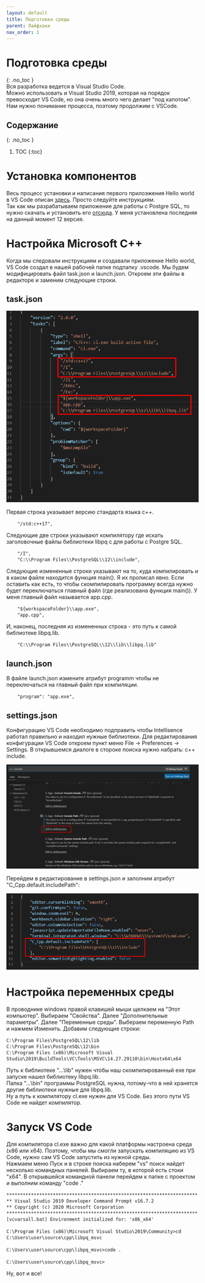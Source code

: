 ```yaml
---
layout: default
title: Подготовка среды
parent: Лайфхаки
nav_order: 1
---
```

# Подготовка среды
{: .no_toc }  
Вся разработка ведется в Visual Studio Code.  
Можно использовать и Visual Studio 2019, которая на порядок превосходит VS Code, но она очень много чего делает "под капотом".  
Нам нужно понимание процесса, поэтому продолжим с VSCode. 
## Содержание
{: .no_toc }  
1. TOC
{:toc}
# Установка компонентов
Весь процесс установки и написания первого прилоэжения Hello world в VS Code описан [здесь](https://code.visualstudio.com/docs/cpp/config-msvc). Просто следуйте инструкциям.  
Так как мы разрабатываем приложение для работы с Postgre SQL, то нужно скачать и установить его [отсюда](https://www.enterprisedb.com/downloads/postgres-postgresql-downloads). У меня установлена последняя на данный момент 12 версия.

# Настройка Microsoft C++
Когда мы следовали инструкциям и создавали приложение Hello world, VS Code создал в нашей рабочей папке подпапку .vscode. Мы будем модифицировать файл task.json и launch.json. Откроем эти файлы в редакторе и заменим следующие строки.
## task.json
![task.json](../img/task_json_cl_exe.png)

Первая строка указывает версию стандарта языка с++.
```
    "/std:c++17",
```
Следующие две строки указывают компилятору где искать заголовочные файлы библиотеки libpq с для работы с Postgre SQL.
```
    "/I",
    "C:\\Program Files\\PostgreSQL\\12\\include",
```
Следующие измененные строки указывают на то, куда компилировать и в каком файле находится функция main(). Я их прописал явно. Если оставить как есть, то чтобы скомпилировать программу всегда нужно будет переключаться главный файл (где реализована функция main()). У меня главный файл называется app.cpp.
```
    "${workspaceFolder}\\app.exe",
    "app.cpp",
```
И, наконец, последняя из измененных строка - это путь к самой библиотеке libpq.lib.
```
    "C:\\Program Files\\PostgreSQL\\12\\lib\\libpq.lib"
```
## launch.json
В файле launch.json измените атрибут programm чтобы не переключаться на главный файл при компиляции.
```
    "program": "app.exe",
```

## settings.json
Конфигурацию VS Code необходимо подправить чтобы Intellisence работал правильно и находил нужные библиотеки.
Для редактирования конфигурации VS Code откроем пункт меню File -> Preferences -> Settings. В открывшемся диалоге в стороке поиска нужно набрать: c++ include.  

![settingsUI.json](../img/settings_UI.png)  

Перейдем в редактирование в settings.json и заполним атрибут "C_Cpp.default.includePath":  

![settings.json](../img/settings_json_include.png)

# Настройка переменных среды
В проводнике windows правой клавишей мыши щелкаем на "Этот компьютер". Выбираем "Свойства". Далее "Дополнительные параметры". Далее "Переменные среды". Выбераем переменную Path и нажмем Изменить. Добавим следующие строки:
```
C:\Program Files\PostgreSQL\12\lib
C:\Program Files\PostgreSQL\12\bin
C:\Program Files (x86)\Microsoft Visual Studio\2019\BuildTools\VC\Tools\MSVC\14.27.29110\bin\Hostx64\x64
```
Путь к библиотеке "...\lib" нужен чтобы наш скомпилированный exe при запуске нашел библиотеку libpq.lib.  
Папка "...\bin" программы PostgreSQL нужна, потому-что в ней хранятся другие библиотеки нужные для libpq.lib.  
Ну а путь к компилятору cl.exe нужен для VS Code. Без этого пути VS Code не найдет компилятор.

# Запуск VS Code
Для компилятора cl.exe важно для какой платформы настроена среда (x86 или x64). Поэтому, чтобы мы смогли запускать компиляцию из VS Code, нужно сам VS Code запустить из нужной среды.  
Нажмаем меню Пуск и в строке поиска наберем "vs" поиск найдет несколько командных панелей. Выбираем ту, в которой есть стоки "x64". В открывшейся командной панели перейдем к папке с проектом и выполним команду "code ."
```
**********************************************************************
** Visual Studio 2019 Developer Command Prompt v16.7.2
** Copyright (c) 2020 Microsoft Corporation
**********************************************************************
[vcvarsall.bat] Environment initialized for: 'x86_x64'

C:\Program Files (x86)\Microsoft Visual Studio\2019\Community>cd C:\Users\user\source\cpp\libpq_msvc

C:\Users\user\source\cpp\libpq_msvc>code .

C:\Users\user\source\cpp\libpq_msvc>
```

Ну, вот и все!


